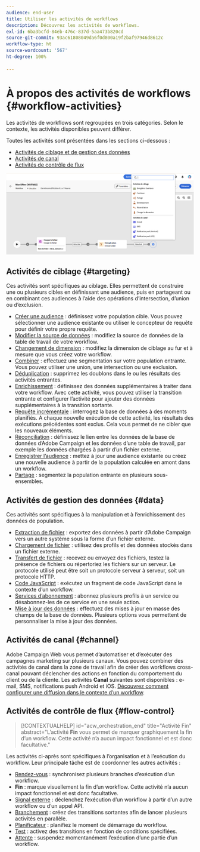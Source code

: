 ```yaml
---
audience: end-user
title: Utiliser les activités de workflows
description: Découvrez les activités de workflows.
exl-id: 6ba3bcfd-84eb-476c-837d-5aa473b820cd
source-git-commit: 93ac61808049da6f0d800a19f2baf97946d8612c
workflow-type: ht
source-wordcount: '567'
ht-degree: 100%

---
```



# À propos des activités de workflows {#workflow-activities}

Les activités de workflows sont regroupées en trois catégories. Selon le contexte, les activités disponibles peuvent différer.

Toutes les activités sont présentées dans les sections ci-dessous :

* [Activités de ciblage et de gestion des données](#targeting)
* [Activités de canal](#channel)
* [Activités de contrôle de flux](#flow-control)

![](../assets/workflow-activities.png)

## Activités de ciblage {#targeting}

Ces activités sont spécifiques au ciblage. Elles permettent de construire une ou plusieurs cibles en définissant une audience, puis en partageant ou en combinant ces audiences à l’aide des opérations d’intersection, d’union ou d’exclusion.

* [Créer une audience](build-audience.md) : définissez votre population cible. Vous pouvez sélectionner une audience existante ou utiliser le concepteur de requête pour définir votre propre requête.
* [Modifier la source de données](change-data-source.md) : modifiez la source de données de la table de travail de votre workflow.
* [Changement de dimension](change-dimension.md) : modifiez la dimension de ciblage au fur et à mesure que vous créez votre workflow.
* [Combiner](combine.md) : effectuez une segmentation sur votre population entrante. Vous pouvez utiliser une union, une intersection ou une exclusion.
* [Déduplication](deduplication.md) : supprimez les doublons dans le ou les résultats des activités entrantes.
* [Enrichissement](enrichment.md) : définissez des données supplémentaires à traiter dans votre workflow. Avec cette activité, vous pouvez utiliser la transition entrante et configurer l’activité pour ajouter des données supplémentaires à la transition sortante.
* [Requête incrémentale](incremental-query.md) : interrogez la base de données à des moments planifiés. A chaque nouvelle exécution de cette activité, les résultats des exécutions précédentes sont exclus. Cela vous permet de ne cibler que les nouveaux éléments.
* [Réconciliation](reconciliation.md) : définissez le lien entre les données de la base de données d’Adobe Campaign et les données d’une table de travail, par exemple les données chargées à partir d’un fichier externe.
* [Enregistrer l’audience](save-audience.md) : mettez à jour une audience existante ou créez une nouvelle audience à partir de la population calculée en amont dans un workflow.
* [Partage](split.md) : segmentez la population entrante en plusieurs sous-ensembles.

## Activités de gestion des données {#data}

Ces activités sont spécifiques à la manipulation et à l’enrichissement des données de population.

* [Extraction de fichier](extract-file.md) : exportez des données à partir d’Adobe Campaign vers un autre système sous la forme d’un fichier externe.
* [Chargement de fichier](load-file.md) : utilisez des profils et des données stockés dans un fichier externe.
* [Transfert de fichier](transfer-file.md) : recevez ou envoyez des fichiers, testez la présence de fichiers ou répertoriez les fichiers sur un serveur. Le protocole utilisé peut être soit un protocole serveur à serveur, soit un protocole HTTP.
* [Code JavaScript](javascript-code.md) : exécutez un fragment de code JavaScript dans le contexte d’un workflow.
* [Services d’abonnement](subscription-services.md) : abonnez plusieurs profils à un service ou désabonnez-les de ce service en une seule action.
* [Mise à jour des données](update-data.md) : effectuez des mises à jour en masse des champs de la base de données. Plusieurs options vous permettent de personnaliser la mise à jour des données.

## Activités de canal {#channel}

Adobe Campaign Web vous permet d’automatiser et d’exécuter des campagnes marketing sur plusieurs canaux. Vous pouvez combiner des activités de canal dans la zone de travail afin de créer des workflows cross-canal pouvant déclencher des actions en fonction du comportement du client ou de la cliente. Les activités **Canal** suivantes sont disponibles : e-mail, SMS, notifications push Android et iOS. [Découvrez comment configurer une diffusion dans le contexte d’un workflow](channels.md).

## Activités de contrôle de flux {#flow-control}

>[!CONTEXTUALHELP]
>id="acw_orchestration_end"
>title="Activité Fin"
>abstract="L’activité **Fin** vous permet de marquer graphiquement la fin d’un workflow. Cette activité n’a aucun impact fonctionnel et est donc facultative."

Les activités ci-après sont spécifiques à l’organisation et à l’exécution du workflow. Leur principale tâche est de coordonner les autres activités :

* [Rendez-vous](and-join.md) : synchronisez plusieurs branches d’exécution d’un workflow.
* **Fin** : marque visuellement la fin d’un workflow. Cette activité n’a aucun impact fonctionnel et est donc facultative.
* [Signal externe](external-signal.md) : déclenchez l’exécution d’un workflow à partir d’un autre workflow ou d’un appel API.
* [Branchement](fork.md) : créez des transitions sortantes afin de lancer plusieurs activités en parallèle.
* [Planificateur](scheduler.md) : planifiez le moment de démarrage du workflow.
* [Test](test.md) : activez des transitions en fonction de conditions spécifiées.
* [Attente](wait.md) : suspendez momentanément l’exécution d’une partie d’un workflow.
